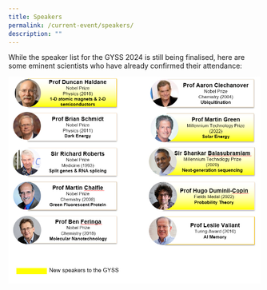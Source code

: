 ```yaml
---
title: Speakers
permalink: /current-event/speakers/
description: ""
---
```

While the speaker list for the GYSS 2024 is still being finalised, here are some eminent scientists who have already confirmed their attendance:

![](/images/gyss%202024%20speakers%20-%20apr.jpg)